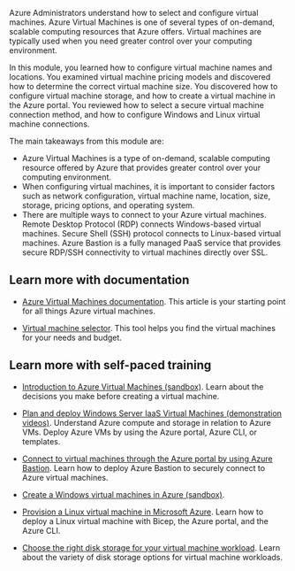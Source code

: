 Azure Administrators understand how to select and configure virtual machines. Azure Virtual Machines is one of several types of on-demand, scalable computing resources that Azure offers. Virtual machines are typically used when you need greater control over your computing environment.

In this module, you learned how to configure virtual machine names and locations. You examined virtual machine pricing models and discovered how to determine the correct virtual machine size. You discovered how to configure virtual machine storage, and how to create a virtual machine in the Azure portal. You reviewed how to select a secure virtual machine connection method, and how to configure Windows and Linux virtual machine connections.

The main takeaways from this module are:
- Azure Virtual Machines is a type of on-demand, scalable computing resource offered by Azure that provides greater control over your computing environment.
- When configuring virtual machines, it is important to consider factors such as network configuration, virtual machine name, location, size, storage, pricing options, and operating system.
- There are multiple ways to connect to your Azure virtual machines. Remote Desktop Protocol (RDP) connects Windows-based virtual machines. Secure Shell (SSH) protocol connects to Linux-based virtual machines. Azure Bastion is a fully managed PaaS service that provides secure RDP/SSH connectivity to virtual machines directly over SSL.

## Learn more with documentation

- [Azure Virtual Machines documentation](/azure/virtual-machines/). This article is your starting point for all things Azure virtual machines. 

- [Virtual machine selector](https://azure.microsoft.com/pricing/vm-selector/). This tool helps you find the virtual machines for your needs and budget. 

## Learn more with self-paced training

- [Introduction to Azure Virtual Machines (sandbox)](/training/modules/intro-to-azure-virtual-machines). Learn about the decisions you make before creating a virtual machine.

- [Plan and deploy Windows Server IaaS Virtual Machines (demonstration videos)](/training/modules/plan-deploy-windows-server-iaas-virtual-machines). Understand Azure compute and storage in relation to Azure VMs. Deploy Azure VMs by using the Azure portal, Azure CLI, or templates.

- [Connect to virtual machines through the Azure portal by using Azure Bastion](/training/modules/connect-vm-with-azure-bastion/). Learn how to deploy Azure Bastion to securely connect to Azure virtual machines.

- [Create a Windows virtual machines in Azure (sandbox)](/training/modules/create-windows-virtual-machine-in-azure/).

- [Provision a Linux virtual machine in Microsoft Azure](/training/modules/provision-linux-virtual-machine-in-azure/). Learn how to deploy a Linux virtual machine with Bicep, the Azure portal, and the Azure CLI. 

- [Choose the right disk storage for your virtual machine workload](/training/modules/choose-the-right-disk-storage-for-vm-workload/). Learn about the variety of disk storage options for virtual machine workloads. 


